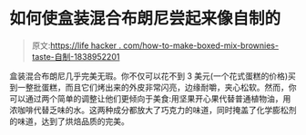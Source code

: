 # 如何使盒装混合布朗尼尝起来像自制的

> 原文:[https://life hacker . com/how-to-make-boxed-mix-brownies-taste-自制-1838952201](https://lifehacker.com/how-to-make-boxed-mix-brownies-taste-homemade-1838952201)

盒装混合布朗尼几乎完美无瑕。你不仅可以花不到 3 美元(一个花式蛋糕的价格)买到一整批蛋糕，而且它们烤出来的外皮非常闪亮，边缘耐嚼，夹心松软。然而，你可以通过两个简单的调整让他们更倾向于美食:用坚果开心果代替普通植物油，用浓咖啡代替乏味的水。这两种成分都放大了巧克力的味道，同时掩盖了化学膨松剂的味道，达到了烘焙品质的完美。